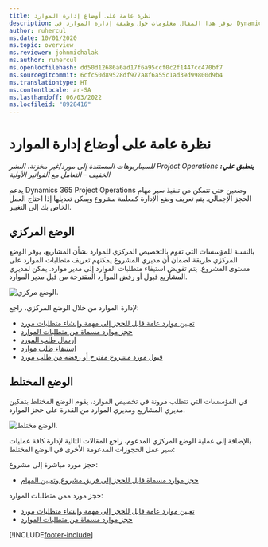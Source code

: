 ```yaml
---
title: نظرة عامة على أوضاع إدارة الموارد
description: يوفر هذا المقال معلومات حول وظيفة إدارة الموارد في Dynamics 365 Project Operations.
author: ruhercul
ms.date: 10/01/2020
ms.topic: overview
ms.reviewer: johnmichalak
ms.author: ruhercul
ms.openlocfilehash: dd50d12686a6ad17f6a95ccf0c2f1447cc470bf7
ms.sourcegitcommit: 6cfc50d89528df977a8f6a55c1ad39d99800d9b4
ms.translationtype: HT
ms.contentlocale: ar-SA
ms.lasthandoff: 06/03/2022
ms.locfileid: "8928416"
---
```

# <a name="resource-management-modes-overview"></a>نظرة عامة على أوضاع إدارة الموارد

_**ينطبق علي:** ‏‫Project Operations للسيناريوهات المستندة إلى مورد/غير مخزنة‬، ‏‫النشر الخفيف – التعامل مع الفواتير الأولية‬_


يدعم Dynamics 365 Project Operations وضعين حتى تتمكن من تنفيذ سير مهام الحجز الإجمالي. يتم تعريف وضع الإدارة كمعلمة مشروع ويمكن تعديلها إذا احتاج العمل الخاص بك إلى التغيير.    

## <a name="central-mode"></a>الوضع المركزي
بالنسبة للمؤسسات التي تقوم بالتخصيص المركزي للموارد بشأن المشاريع، يوفر الوضع المركزي طريقة لضمان أن مديري المشروع يمكنهم تعريف متطلبات الموارد على مستوى المشروع. يتم تفويض استيفاء متطلبات الموارد إلى مدير موارد. يمكن لمديري المشاريع قبول أو رفض الموارد المقترحة من قبل مدير الموارد.

![الوضع مركزي.](./media/resource-management-central.png)

لإدارة الموارد من خلال الوضع المركزي، راجع:

- [تعيين موارد عامة قابل للحجز إلى مهمة وإنشاء متطلبات مورد](/dynamics365/project-service/assign-generic-bookable-resource)
- [حجز موارد مسماة من متطلبات الموارد](/dynamics365/project-service/book-named-resource)
- [إرسال طلب المورد](/dynamics365/project-service/submit-resource-request)
- [استيفاء طلب موارد](/dynamics365/project-service/resource-management-fulfill-requests)
- [قبول مورد مشروع مقترح أو رفضه من طلب مورد](/dynamics365/project-service/accept-reject-proposed-resource)

## <a name="hybrid-mode"></a>الوضع المختلط
في المؤسسات التي تتطلب مرونة في تخصيص الموارد، يقوم الوضع المختلط بتمكين مديري المشاريع ومديري الموارد من القدرة على حجز الموارد.

![الوضع مختلط.](./media/resource-management-hybrid.png)

بالإضافة إلى عملية الوضع المركزي المدعوم، راجع المقالات التالية لإدارة كافة عمليات سير عمل الحجوزات المدعومة الأخرى في الوضع المختلط:

حجز مورد مباشرة إلى مشروع:
- [حجز موارد مسماة قابل للحجز إلى فريق مشروع وتعيين المهام](/dynamics365/project-service/assign-named-bookable-resource)

حجز مورد ممن متطلبات الموارد:
- [تعيين موارد عامة قابل للحجز إلى مهمة وإنشاء متطلبات مورد](/dynamics365/project-service/assign-generic-bookable-resource)
- [حجز موارد مسماة من متطلبات الموارد](/dynamics365/project-service/book-named-resource)


[!INCLUDE[footer-include](../includes/footer-banner.md)]
